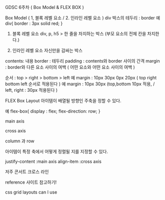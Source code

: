 GDSC 6주차 ( Box Model & FLEX BOX )

Box Model ( 1, 블록 레벨 요소 / 2. 인라인 레벨 요소 )
div 박스의 테두리 : border 
예
div{
border : 3px solid red;
}


1. 블록 레벨 요소
div, p, h5 > 한 줄을 차지하는 박스 (부모 요소의 전체 칸을 차지한다.)

2. 인라인 레벨 요소
자신만을 감싸는 박스




contents: 내용
border : 테두리 
padding : contents와 border 사이의 간격
margin : border와 다른 요소 사이의 여백 ( 어떤 요소와 어떤 요소 사이의 여백 ) 

순서 : top > right > bottom > left 
예 margin : 10px 30px 0px 20px ( top right bottom left 순서로 적용된다 )
예 margin : 10px 30px (top,bottom 10px 적용, / left, right : 30px 적용된다 ) 


FLEX Box Layout
아이템이 배열될 방향인 주축을 정할 수 있다.

예
flex-box{
display : flex;
flex-direction: row;
}

main axis 

cross axis


column 과 row

아이템이 특정 축에서 어떻게 정렬될 지를 지정할 수 있다.

justify-content :main axis 
align-item :cross axis

저주 콘서트
크로스 라인

reference 사이트 참고하기!

css grid layouts
can I use
